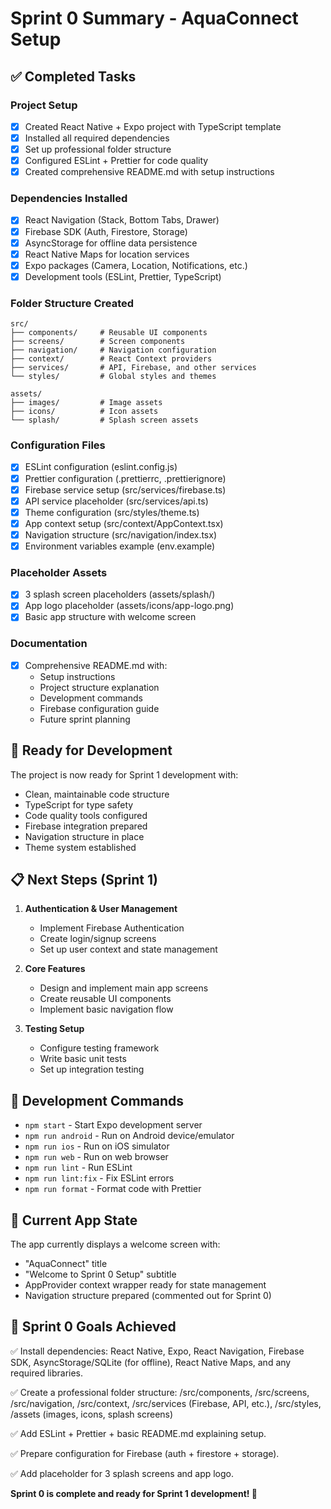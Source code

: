 # Sprint 0 Summary - AquaConnect Setup

## ✅ Completed Tasks

### Project Setup
- [x] Created React Native + Expo project with TypeScript template
- [x] Installed all required dependencies
- [x] Set up professional folder structure
- [x] Configured ESLint + Prettier for code quality
- [x] Created comprehensive README.md with setup instructions

### Dependencies Installed
- [x] React Navigation (Stack, Bottom Tabs, Drawer)
- [x] Firebase SDK (Auth, Firestore, Storage)
- [x] AsyncStorage for offline data persistence
- [x] React Native Maps for location services
- [x] Expo packages (Camera, Location, Notifications, etc.)
- [x] Development tools (ESLint, Prettier, TypeScript)

### Folder Structure Created
```
src/
├── components/     # Reusable UI components
├── screens/        # Screen components
├── navigation/     # Navigation configuration
├── context/        # React Context providers
├── services/       # API, Firebase, and other services
└── styles/         # Global styles and themes

assets/
├── images/         # Image assets
├── icons/          # Icon assets
└── splash/         # Splash screen assets
```

### Configuration Files
- [x] ESLint configuration (eslint.config.js)
- [x] Prettier configuration (.prettierrc, .prettierignore)
- [x] Firebase service setup (src/services/firebase.ts)
- [x] API service placeholder (src/services/api.ts)
- [x] Theme configuration (src/styles/theme.ts)
- [x] App context setup (src/context/AppContext.tsx)
- [x] Navigation structure (src/navigation/index.tsx)
- [x] Environment variables example (env.example)

### Placeholder Assets
- [x] 3 splash screen placeholders (assets/splash/)
- [x] App logo placeholder (assets/icons/app-logo.png)
- [x] Basic app structure with welcome screen

### Documentation
- [x] Comprehensive README.md with:
  - Setup instructions
  - Project structure explanation
  - Development commands
  - Firebase configuration guide
  - Future sprint planning

## 🚀 Ready for Development

The project is now ready for Sprint 1 development with:
- Clean, maintainable code structure
- TypeScript for type safety
- Code quality tools configured
- Firebase integration prepared
- Navigation structure in place
- Theme system established

## 📋 Next Steps (Sprint 1)

1. **Authentication & User Management**
   - Implement Firebase Authentication
   - Create login/signup screens
   - Set up user context and state management

2. **Core Features**
   - Design and implement main app screens
   - Create reusable UI components
   - Implement basic navigation flow

3. **Testing Setup**
   - Configure testing framework
   - Write basic unit tests
   - Set up integration testing

## 🔧 Development Commands

- `npm start` - Start Expo development server
- `npm run android` - Run on Android device/emulator
- `npm run ios` - Run on iOS simulator
- `npm run web` - Run on web browser
- `npm run lint` - Run ESLint
- `npm run lint:fix` - Fix ESLint errors
- `npm run format` - Format code with Prettier

## 📱 Current App State

The app currently displays a welcome screen with:
- "AquaConnect" title
- "Welcome to Sprint 0 Setup" subtitle
- AppProvider context wrapper ready for state management
- Navigation structure prepared (commented out for Sprint 0)

## 🎯 Sprint 0 Goals Achieved

✅ Install dependencies: React Native, Expo, React Navigation, Firebase SDK, AsyncStorage/SQLite (for offline), React Native Maps, and any required libraries.

✅ Create a professional folder structure: /src/components, /src/screens, /src/navigation, /src/context, /src/services (Firebase, API, etc.), /src/styles, /assets (images, icons, splash screens)

✅ Add ESLint + Prettier + basic README.md explaining setup.

✅ Prepare configuration for Firebase (auth + firestore + storage).

✅ Add placeholder for 3 splash screens and app logo.

**Sprint 0 is complete and ready for Sprint 1 development! 🎉**
